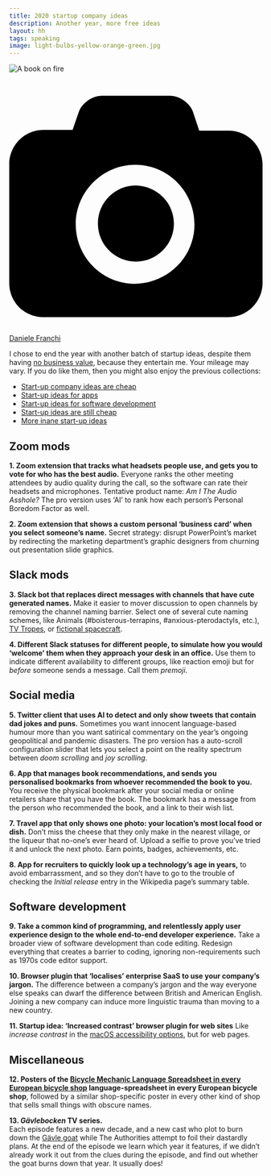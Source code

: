 ```yaml
---
title: 2020 startup company ideas
description: Another year, more free ideas
layout: hh
tags: speaking
image: light-bulbs-yellow-orange-green.jpg
---
```


![A book on fire](light-bulbs-yellow-orange-green.jpg)

<a class="unsplash" href="https://unsplash.com/photos/GbAEJUJKJ88" rel="noopener noreferrer"><span><svg xmlns="http://www.w3.org/2000/svg" viewBox="0 0 32 32"><title>unsplash-logo</title><path d="M20.8 18.1c0 2.7-2.2 4.8-4.8 4.8s-4.8-2.1-4.8-4.8c0-2.7 2.2-4.8 4.8-4.8 2.7.1 4.8 2.2 4.8 4.8zm11.2-7.4v14.9c0 2.3-1.9 4.3-4.3 4.3h-23.4c-2.4 0-4.3-1.9-4.3-4.3v-15c0-2.3 1.9-4.3 4.3-4.3h3.7l.8-2.3c.4-1.1 1.7-2 2.9-2h8.6c1.2 0 2.5.9 2.9 2l.8 2.4h3.7c2.4 0 4.3 1.9 4.3 4.3zm-8.6 7.5c0-4.1-3.3-7.5-7.5-7.5-4.1 0-7.5 3.4-7.5 7.5s3.3 7.5 7.5 7.5c4.2-.1 7.5-3.4 7.5-7.5z"></path></svg></span><span>Daniele Franchi</span></a>

I chose to end the year with another batch of startup ideas, despite them having [no business value](startup-ideas-are-cheap),
because they entertain me.
Your mileage may vary.
If you do like them, then you might also enjoy the previous collections:

* [Start-up company ideas are cheap](startup-ideas-are-cheap)
* [Start-up ideas for apps](startup-ideas-apps)
* [Start-up ideas for software development](startup-ideas-development)
* [Start-up ideas are still cheap](startup-ideas-misc)
* [More inane start-up ideas](startup-ideas-2018-2019)

## Zoom mods

**1. Zoom extension that tracks what headsets people use, and gets you to vote for who has the best audio.**
Everyone ranks the other meeting attendees by audio quality during the call, so the software can rate their headsets and microphones.
Tentative product name: _Am I The Audio Asshole?_
The pro version uses ‘AI’ to rank how each person’s Personal Boredom Factor as well.

**2. Zoom extension that shows a custom personal ‘business card’ when you select someone’s name.**
Secret strategy: disrupt PowerPoint’s market by redirecting the marketing department’s graphic designers from churning out presentation slide graphics.

## Slack mods

**3. Slack bot that replaces direct messages with channels that have cute generated names.**
Make it easier to mover discussion to open channels by removing the channel naming barrier.
Select one of several cute naming schemes, like Animals (#boisterous-terrapins, #anxious-pterodactyls, etc.),
[TV Tropes](https://tvtropes.org/pmwiki/browse.php), or 
[fictional spacecraft](https://en.m.wikipedia.org/wiki/List_of_fictional_spacecraft).

**4. Different Slack statuses for different people, to simulate how you would ‘welcome’ them when they approach your desk in an office.**
Use them to indicate different availability to different groups, like reaction emoji but for _before_ someone sends a message. Call them _premoji_.

## Social media

**5. Twitter client that uses AI to detect and only show tweets that contain dad jokes and puns.**
Sometimes you want innocent language-based humour more than you want satirical commentary on the year’s ongoing geopolitical and pandemic disasters.
The pro version has a auto-scroll configuration slider that lets you select a point on the reality spectrum between _doom scrolling_ and _joy scrolling_.

**6. App that manages book recommendations, and sends you personalised bookmarks from whoever recommended the book to you.**
You receive the physical bookmark after your social media or online retailers share that you have the book.
The bookmark has a message from the person who recommended the book, and a link to their wish list.

**7. Travel app that only shows one photo: your location’s most local food or dish.**
Don’t miss the cheese that they only make in the nearest village, or the liqueur that no-one’s ever heard of. 
Upload a selfie to prove you’ve tried it and unlock the next photo.
Earn points, badges, achievements, etc.

**8. App for recruiters to quickly look up a technology’s age in years,** 
to avoid embarrassment, and so they don’t have to go to the trouble of checking the _Initial release_ entry in the Wikipedia page’s summary table.

## Software development

**9. Take a common kind of programming, and relentlessly apply user experience design to the whole end-to-end developer experience.**
Take a broader view of software development than code editing.
Redesign everything that creates a barrier to coding, ignoring non-requirements such as 1970s code editor support.

**10. Browser plugin that ‘localises’ enterprise SaaS to use your company’s jargon.**
The difference between a company’s jargon and the way everyone else speaks can dwarf the difference between British and American English.
Joining a new company can induce more linguistic trauma than moving to a new country.

**11. Startup idea: ‘Increased contrast’ browser plugin for web sites**
Like _increase contrast_ in the [macOS accessibility options](https://support.apple.com/en-gb/guide/mac-help/unac089/mac), 
but for web pages.

## Miscellaneous

**12. Posters of the 
[Bicycle Mechanic Language Spreadsheet in every European bicycle shop](https://parktool.com/blog/repair-help/bicycle-mechanic)
language-spreadsheet in every European bicycle shop**, 
followed by a similar shop-specific poster in every other kind of shop that sells small things with obscure names.

**13. _Gävlebocken_ TV series.**  
Each episode features a new decade, and a new cast who plot to burn down the 
[Gävle goat](https://en.wikipedia.org/wiki/G%C3%A4vle_goat) 
while The Authorities attempt to foil their dastardly plans.
At the end of the episode we learn which year it features, if we didn’t already work it out from the clues during the episode, and find out whether the goat burns down that year.
It usually does!
